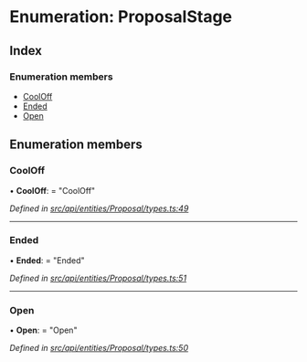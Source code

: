 # Enumeration: ProposalStage

## Index

### Enumeration members

* [CoolOff](_src_api_entities_proposal_types_.proposalstage.md#cooloff)
* [Ended](_src_api_entities_proposal_types_.proposalstage.md#ended)
* [Open](_src_api_entities_proposal_types_.proposalstage.md#open)

## Enumeration members

###  CoolOff

• **CoolOff**: = "CoolOff"

*Defined in [src/api/entities/Proposal/types.ts:49](https://github.com/PolymathNetwork/polymesh-sdk/blob/6f0a424/src/api/entities/Proposal/types.ts#L49)*

___

###  Ended

• **Ended**: = "Ended"

*Defined in [src/api/entities/Proposal/types.ts:51](https://github.com/PolymathNetwork/polymesh-sdk/blob/6f0a424/src/api/entities/Proposal/types.ts#L51)*

___

###  Open

• **Open**: = "Open"

*Defined in [src/api/entities/Proposal/types.ts:50](https://github.com/PolymathNetwork/polymesh-sdk/blob/6f0a424/src/api/entities/Proposal/types.ts#L50)*
